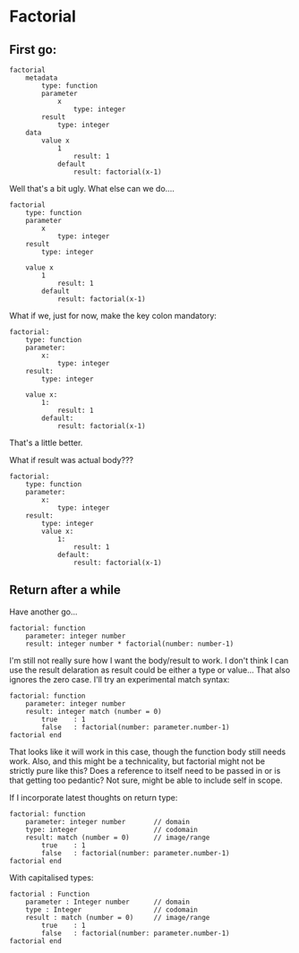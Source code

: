 

Factorial
=========


First go:
---------


	factorial
		metadata
			type: function
			parameter
				x
					type: integer
			result
				type: integer
		data
			value x
				1
					result: 1
				default
					result: factorial(x-1)



Well that's a bit ugly.
What else can we do....


	factorial
		type: function
		parameter
			x
				type: integer
		result
			type: integer

		value x
			1
				result: 1
			default
				result: factorial(x-1)



What if we, just for now, make the key colon mandatory:

	factorial:
		type: function
		parameter:
			x:
				type: integer
		result:
			type: integer

		value x:
			1:
				result: 1
			default:
				result: factorial(x-1)


That's a little better.


What if result was actual body???

	factorial:
		type: function
		parameter:
			x:
				type: integer
		result:
			type: integer
			value x:
				1:
					result: 1
				default:
					result: factorial(x-1)






Return after a while
--------------------
Have another go...


	factorial: function
		parameter: integer number
		result: integer number * factorial(number: number-1)


I'm still not really sure how I want the body/result to work.
I don't think I can use the result delaration as result could be either a type or value...
That also ignores the zero case. I'll try an experimental match syntax:


	factorial: function
		parameter: integer number
		result: integer match (number = 0)
			true	: 1
			false	: factorial(number: parameter.number-1)
	factorial end


That looks like it will work in this case, though the function body still needs work.
Also, and this might be a technicality, but factorial might not be strictly pure like this?
Does a reference to itself need to be passed in or is that getting too pedantic?
Not sure, might be able to include self in scope.



If I incorporate latest thoughts on return type:

	factorial: function
		parameter: integer number		// domain
		type: integer					// codomain
		result: match (number = 0)		// image/range
			true	: 1
			false	: factorial(number: parameter.number-1)
	factorial end



With capitalised types:

	factorial : Function
		parameter : Integer number		// domain
		type : Integer					// codomain
		result : match (number = 0)		// image/range
			true	: 1
			false	: factorial(number: parameter.number-1)
	factorial end
